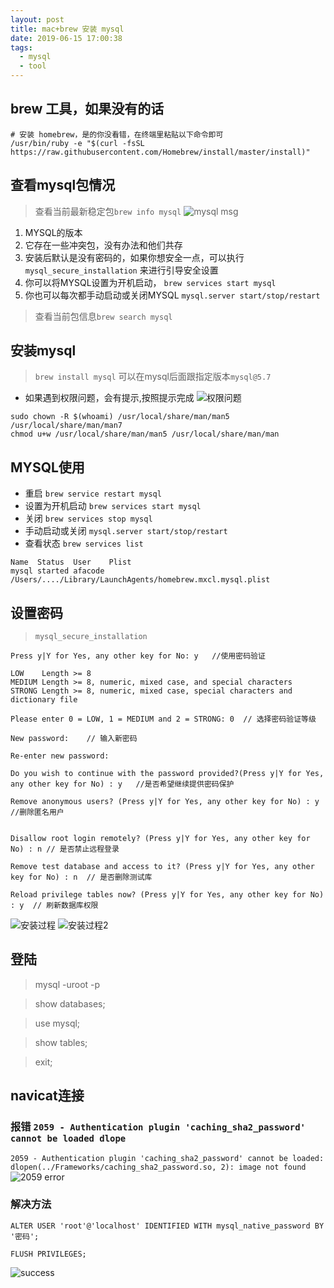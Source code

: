 ```yaml
---
layout: post
title: mac+brew 安装 mysql
date: 2019-06-15 17:00:38
tags:
  - mysql
  - tool
---
```


## brew 工具，如果没有的话

```
# 安装 homebrew，是的你没看错，在终端里粘贴以下命令即可
/usr/bin/ruby -e "$(curl -fsSL https://raw.githubusercontent.com/Homebrew/install/master/install)"
```
## 查看mysql包情况
> 查看当前最新稳定包`brew info mysql`
![mysql msg](http://imgs.afacode.top/mac-afacode%202019-06-15%2017.15.02-2019615171527.png)

1. MYSQL的版本
2. 它存在一些冲突包，没有办法和他们共存
3. 安装后默认是没有密码的，如果你想安全一点，可以执行 `mysql_secure_installation` 来进行引导安全设置
4. 你可以将MYSQL设置为开机启动， `brew services start mysql`
5. 你也可以每次都手动启动或关闭MYSQL `mysql.server start/stop/restart`


> 查看当前包信息`brew search mysql`

## 安装mysql
> `brew install mysql` 可以在mysql后面跟指定版本`mysql@5.7`

* 如果遇到权限问题，会有提示,按照提示完成
![权限问题](http://imgs.afacode.top/mac-afacode%202019-06-15%2017.08.36-201961517166.png)
```
sudo chown -R $(whoami) /usr/local/share/man/man5 /usr/local/share/man/man7
chmod u+w /usr/local/share/man/man5 /usr/local/share/man/man
```

## MYSQL使用
* 重启 `brew service restart mysql`
* 设置为开机启动 `brew services start mysql`
* 关闭 `brew services stop mysql`
* 手动启动或关闭 `mysql.server start/stop/restart`
* 查看状态 `brew services list`
```
Name  Status  User    Plist
mysql started afacode /Users/..../Library/LaunchAgents/homebrew.mxcl.mysql.plist
```
## 设置密码
> `mysql_secure_installation` 
```
Press y|Y for Yes, any other key for No: y   //使用密码验证

LOW    Length >= 8
MEDIUM Length >= 8, numeric, mixed case, and special characters
STRONG Length >= 8, numeric, mixed case, special characters and dictionary file

Please enter 0 = LOW, 1 = MEDIUM and 2 = STRONG: 0  // 选择密码验证等级

New password:    // 输入新密码

Re-enter new password: 

Do you wish to continue with the password provided?(Press y|Y for Yes, any other key for No) : y   //是否希望继续提供密码保护

Remove anonymous users? (Press y|Y for Yes, any other key for No) : y   //删除匿名用户


Disallow root login remotely? (Press y|Y for Yes, any other key for No) : n // 是否禁止远程登录

Remove test database and access to it? (Press y|Y for Yes, any other key for No) : n  // 是否删除测试库

Reload privilege tables now? (Press y|Y for Yes, any other key for No) : y  // 刷新数据库权限

```
![安装过程](http://imgs.afacode.top/WX20190615-184621@2x-2019615184655.png)
![安装过程2](http://imgs.afacode.top/WX20190615-184558@2x-2019615184646.png)

## 登陆
> mysql -uroot -p

> show databases;

> use mysql;

> show tables;

> exit;

## navicat连接

### 报错 `2059 - Authentication plugin 'caching_sha2_password' cannot be loaded dlope`

`2059 - Authentication plugin 'caching_sha2_password' cannot be loaded: dlopen(../Frameworks/caching_sha2_password.so, 2): image not found`
![2059 error](http://imgs.afacode.top/WX20190616-100036@2x-201961610056.png)

### 解决方法
```
ALTER USER 'root'@'localhost' IDENTIFIED WITH mysql_native_password BY '密码';

FLUSH PRIVILEGES;
```

![success](http://imgs.afacode.top/WX20190616-095947@2x-201961610116.png)
